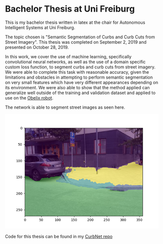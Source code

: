 # Bachelor Thesis at Uni Freiburg
This is my bachelor thesis written in latex at the chair for Autonomous Intelligent Systems at Uni Freiburg.

The topic chosen is "Semantic Segmentation of Curbs and Curb Cuts from Street Imagery".
This thesis was completed on September 2, 2019 and presented on October 28, 2019.

In this work, we cover the use of machine learning, specifically convolutional neural networks, as well as the use of a domain specific custom loss function, to segment curbs and curb cuts from street imagery.
We were able to complete this task with reasonable accuracy, given the limitations and obstacles in attempting to perform semantic segmentation on very small features which have very different appearances depending on its environment.
We were also able to show that the method applied can generalize well outside of the training and validation dataset and applied to use on the [Obelix robot](https://europa.informatik.uni-freiburg.de).

The network is able to segment street images as seen here.

![Segmentation results](figures/experiments/results-mapillary/1.png)

Code for this thesis can be found in my [CurbNet repo](https://github.com/yvan674/CurbNet)
